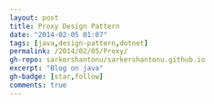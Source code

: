 ```yaml
---
layout: post
title: Proxy Design Pattern
date: "2014-02-05 01:07"
tags: [java,design-pattern,dotnet]
permalink: /2014/02/05/Proxy/
gh-repo: sarkershantonu/sarkershantonu.github.io
excerpt: "Blog on java"
gh-badge: [star,follow]
comments: true
---
```

